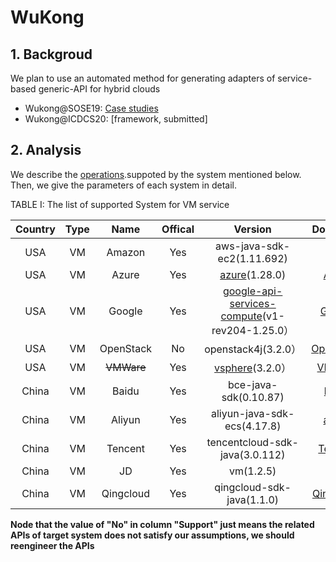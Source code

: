 # WuKong

##  1. Backgroud

  We plan to use an automated method for generating adapters of service-based generic-API for hybrid clouds
  
  - Wukong@SOSE19: [Case studies](https://ieeexplore.ieee.org/document/8705827)
  - Wukong@ICDCS20: [framework, submitted]

##  2. Analysis

We describe the [operations](docs/Operations.md).suppoted by the system mentioned below.
Then, we give the parameters of each system in detail.


TABLE I: The list of supported System for VM service

|  Country  |   Type    |   Name    |  Offical  |  Version  |      Document       |
| :-------: | :-------: | :-------: | :-------: | :-------: |      :-------:      |
|  USA      |     VM    |   Amazon    |    Yes    |   aws-java-sdk-ec2(1.11.692)                       | [AWS](https://docs.aws.amazon.com/zh_cn/AmazonECS/latest/developerguide/logging-using-cloudtrail.html)                    |
|  USA      |     VM    |   Azure     |    Yes    |   [azure](https://github.com/Azure/azure-sdk-for-java.git)(1.28.0)                                    | [Azure](https://docs.azure.cn/zh-cn/virtual-machines/linux/quick-create-portal?toc=%2Fvirtual-machines%2Flinux%2Ftoc.json)|
|  USA      |     VM    |   Google    |    Yes    |   [google-api-services-compute](https://github.com/google/apis-client-generator.git)(v1-rev204-1.25.0）   | [Google](https://cloud.google.com/compute/docs/reference/rest/v1/)  |
|  USA      |     VM    |   OpenStack |    No     |   openstack4j(3.2.0）                              | [OpenStack](https://docs.openstack.org/api-quick-start/)            |
|  USA      |     VM    |   ~~VMWare~~|    Yes    |   [vsphere](https://github.com/vmware/vsphere-automation-sdk-java)(3.2.0）                              | [VMWare](https://www.vmware.com/support/pubs/sdk_pubs.html)         |
|  China    |     VM    |   Baidu     |    Yes    |   bce-java-sdk(0.10.87)                            | [baidu](https://cloud.baidu.com/doc/BCC/API.html)                   |
|  China    |     VM    |   Aliyun    |    Yes    |   aliyun-java-sdk-ecs(4.17.8)                      | [aliyun](https://help.aliyun.com/document_detail/25484.html)        |
|  China    |     VM    |   Tencent   |    Yes    |   tencentcloud-sdk-java(3.0.112)                   | [Tencent](https://intl.cloud.tencent.com/product/api)               |
|  China    |     VM    |   JD        |    Yes    |   vm(1.2.5)                                        | [JD](https://docs.jdcloud.com/cn/virtual-machines/product-overview) |
|  China    |     VM    |   Qingcloud |    Yes    |   qingcloud-sdk-java(1.1.0)                        | [QingCloud](https://www.qingcloud.com/products/instances/)          |


**Node that the value of "No" in column "Support" just means the related APIs
of target system does not satisfy our assumptions, we should reengineer the APIs**


